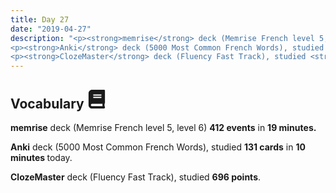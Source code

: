 ```yaml
---
title: Day 27
date: "2019-04-27"
description: "<p><strong>memrise</strong> deck (Memrise French level 5, level 6) <strong>412 events</strong> in <strong>19 minutes.</strong></p>
<p><strong>Anki</strong> deck (5000 Most Common French Words), studied <strong>131 cards</strong> in <strong>10 minutes </strong>today.</p>
<p><strong>ClozeMaster</strong> deck (Fluency Fast Track), studied <strong>696 points</strong>.</p>"
---
```


<h2>Vocabulary <svg height="30" width="30" aria-hidden="true" focusable="false" data-prefix="fas" data-icon="book" class="svg-inline--fa fa-book fa-w-14" role="img" xmlns="http://www.w3.org/2000/svg" viewBox="0 0 448 512"><path fill="currentColor" d="M448 360V24c0-13.3-10.7-24-24-24H96C43 0 0 43 0 96v320c0 53 43 96 96 96h328c13.3 0 24-10.7 24-24v-16c0-7.5-3.5-14.3-8.9-18.7-4.2-15.4-4.2-59.3 0-74.7 5.4-4.3 8.9-11.1 8.9-18.6zM128 134c0-3.3 2.7-6 6-6h212c3.3 0 6 2.7 6 6v20c0 3.3-2.7 6-6 6H134c-3.3 0-6-2.7-6-6v-20zm0 64c0-3.3 2.7-6 6-6h212c3.3 0 6 2.7 6 6v20c0 3.3-2.7 6-6 6H134c-3.3 0-6-2.7-6-6v-20zm253.4 250H96c-17.7 0-32-14.3-32-32 0-17.6 14.4-32 32-32h285.4c-1.9 17.1-1.9 46.9 0 64z"></path></svg></h2>
<p><strong>memrise</strong> deck (Memrise French level 5, level 6) <strong>412 events</strong> in <strong>19 minutes.</strong></p>
<p><strong>Anki</strong> deck (5000 Most Common French Words), studied <strong>131 cards</strong> in <strong>10 minutes </strong>today.</p>
<p><strong>ClozeMaster</strong> deck (Fluency Fast Track), studied <strong>696 points</strong>.</p>

